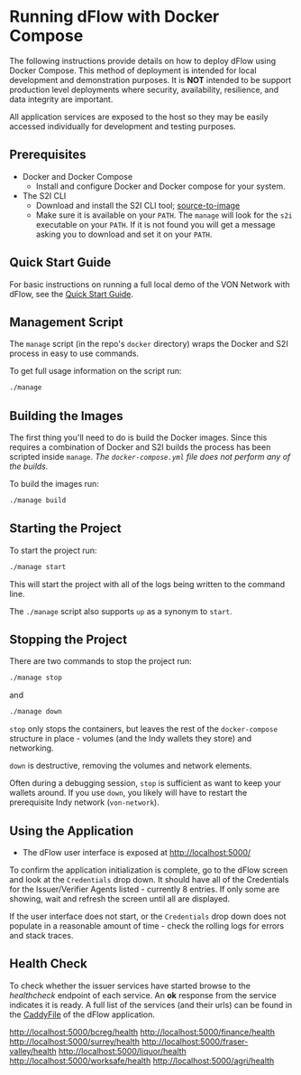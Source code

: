 # Running dFlow with Docker Compose

The following instructions provide details on how to deploy dFlow using Docker Compose.  This method of deployment is intended for local development and demonstration purposes.  It is **NOT** intended to be support production level deployments where security, availability, resilience, and data integrity are important.

All application services are exposed to the host so they may be easily accessed individually for development and testing purposes.

## Prerequisites

* Docker and Docker Compose
  * Install and configure Docker and Docker compose for your system.
* The S2I CLI
  * Download and install the S2I CLI tool; [source-to-image](https://github.com/openshift/source-to-image)
  * Make sure it is available on your `PATH`.  The `manage` will look for the `s2i` executable on your `PATH`.  If it is not found you will get a message asking you to download and set it on your `PATH`.

## Quick Start Guide

For basic instructions on running a full local demo of the VON Network with dFlow, see the [Quick Start Guide](VONNetworkQuickStartGuide.md).

## Management Script

The `manage` script (in the repo's `docker` directory) wraps the Docker and S2I process in easy to use commands.

To get full usage information on the script run:

```sh
./manage
```
  
## Building the Images

The first thing you'll need to do is build the Docker images.  Since this requires a combination of Docker and S2I builds the process has been scripted inside `manage`.  _The `docker-compose.yml` file does not perform any of the builds._

To build the images run:
```sh
./manage build
```

## Starting the Project

To start the project run:

```sh
./manage start
```

This will start the project with all of the logs being written to the command line.

The `./manage` script also supports `up` as a synonym to `start`.

## Stopping the Project

There are two commands to stop the project run:

```sh
./manage stop
```
and

```sh
./manage down
```

`stop` only stops the containers, but leaves the rest of the `docker-compose` structure in place - volumes (and the Indy wallets they store) and networking.  

`down` is destructive, removing the volumes and network elements.

Often during a debugging session, `stop` is sufficient as want to keep your wallets around. If you use `down`, you likely will have to restart the prerequisite Indy network (`von-network`).

## Using the Application

* The dFlow user interface is exposed at [http://localhost:5000/](http://localhost:5000/)

To confirm the application initialization is complete, go to the dFlow screen and look at the `Credentials` drop down. It should have all of the Credentials for the Issuer/Verifier Agents listed - currently 8 entries. If only some are showing, wait and refresh the screen until all are displayed.

If the user interface does not start, or the `Credentials` drop down does not populate in a reasonable amount of time - check the rolling logs for errors and stack traces.

## Health Check

To check whether the issuer services have started browse to the *healthcheck* endpoint of each service.  An **ok** response from the service indicates it is ready.  A full list of the services (and their urls) can be found in the [CaddyFile](https://github.com/bcgov/permitify/blob/master/caddy/Caddyfile) of the dFlow application.

[http://localhost:5000/bcreg/health](http://localhost:5000/bcreg/health)
[http://localhost:5000/finance/health](http://localhost:5000/finance/health)
[http://localhost:5000/surrey/health](http://localhost:5000/surrey/health)
[http://localhost:5000/fraser-valley/health](http://localhost:5000/fraser-valley/health)
[http://localhost:5000/liquor/health](http://localhost:5000/liquor/health)
[http://localhost:5000/worksafe/health](http://localhost:5000/worksafe/health)
[http://localhost:5000/agri/health](http://localhost:5000/agri/health)